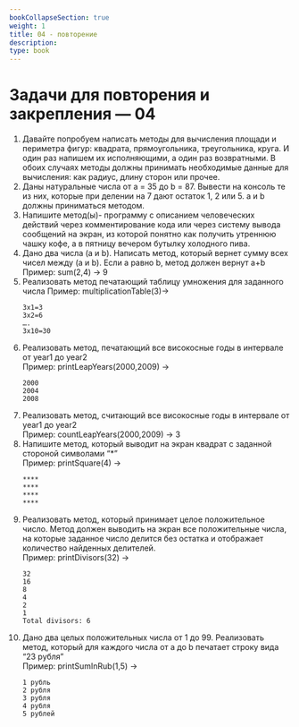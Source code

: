 ```yaml
---
bookCollapseSection: true
weight: 1
title: 04 - повторение 
description: 
type: book 
---
```


# Задачи для повторения и закрепления — 04

1. Давайте попробуем написать методы для вычисления площади и периметра фигур: квадрата, прямоугольника, треугольника, круга. И один раз напишем их исполняющими, а один раз возвратными. В обоих случаях методы должны принимать необходимые данные для вычисления: как радиус, длину сторон или прочее.
2. Даны натуральные числа от a = 35 до b = 87. Вывести на консоль те из них, которые при делении на 7 дают остаток 1, 2 или 5. а и b должны приниматься методом.
3. Напишите метод(ы)- программу с описанием человеческих действий через комментирование кода или через систему вывода сообщений на экран, из которой понятно как получить утреннюю чашку кофе, а в пятницу вечером бутылку холодного пива.
4. Дано два числа (a и b). Написать метод, который вернет сумму всех чисел между (a и b). Если a равно b, метод должен вернут a+b  
Пример: sum(2,4) -> 9
5. Реализовать метод печатающий таблицу умножения для заданного числа
Пример: multiplicationTable(3)-> 
    ```
    3x1=3
    3x2=6
    ….
    3x10=30
    ```
6. Реализовать метод, печатающий все високосные годы в интервале от year1 до year2  
Пример: printLeapYears(2000,2009) -> 
    ```
    2000 
    2004
    2008
    ```
7. Реализовать метод, считающий все високосные годы в интервале от year1 до year2   
Пример: countLeapYears(2000,2009) -> 3
8. Напишите метод, который выводит на экран квадрат с заданной стороной символами “*”  
 Пример: printSquare(4) -> 
    ```
    ****
    ****
    ****
    ****
    ```
9. Реализовать метод, который принимает целое положительное число. Метод должен выводить на экран все положительные числа, на которые заданное число делится без остатка и отображает количество найденных делителей.  
Пример: printDivisors(32) -> 
    ```
    32
    16
    8
    4
    2
    1
    Total divisors: 6
    ```
10. Дано два целых положительных числа от 1 до 99. Реализовать метод, который для каждого числа от a до b печатает строку вида “23 рубля”  
Пример: printSumInRub(1,5) -> 
    ```
    1 рубль
    2 рубля
    3 рубля
    4 рубля
    5 рублей
    ```


